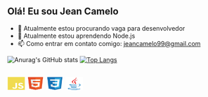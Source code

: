 ## Olá! Eu sou Jean Camelo

- 🔭 Atualmente estou procurando vaga para desenvolvedor
- 🌱 Atualmente estou aprendendo Node.js
- 📫 Como entrar em contato comigo: jeancamelo99@gmail.com

![Anurag's GitHub stats](https://github-readme-stats.vercel.app/api?username=jeancamelo&show_icons=true&theme=transparent&bg_color=00000000)
[![Top Langs](https://github-readme-stats.vercel.app/api/top-langs/?username=jeancamelo&layout=donut&theme=transparent)](https://github.com/jeancamelo/github-readme-stats)

<div style="display: inline_block"><br>
  <img align="center" alt="js" height="30" width="40" src="https://raw.githubusercontent.com/devicons/devicon/master/icons/javascript/javascript-plain.svg">
  <img align="center" alt="html" height="30" width="40" src="https://raw.githubusercontent.com/devicons/devicon/master/icons/html5/html5-original.svg">
  <img align="center" alt="css" height="30" width="40" src="https://raw.githubusercontent.com/devicons/devicon/master/icons/css3/css3-original.svg">
  <img align="center" alt="java" height="30" width="40" src="https://raw.githubusercontent.com/devicons/devicon/master/icons/java/java-original.svg">
</div>

##


